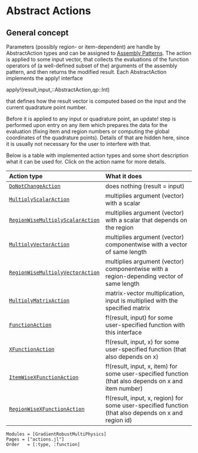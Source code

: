
# Abstract Actions


## General concept

Parameters (possibly region- or item-dependent) are handle by AbstractAction types and can be assigned to [Assembly Patterns](@ref). The action is applied to some input vector, that collects the evaluations of the function operators of (a well-defined subset of the) arguments of the assembly pattern, and then returns the modified result. Each AbstractAction implements the apply! interface

apply!(result,input,::AbstractAction,qp::Int)

that defines how the result vector is computed based on the input and the current quadrature point number.

Before it is applied to any input or quadrature point, an update! step is performed upon entry on any item which prepares the data for the evaluation (fixing item and region numbers or computing the global coordinates of the quadrature points). Details of that are hidden here, since it is usually not necessary for the user to interfere with that.

Below is a table with implemented action types and some short description what it can be used for. Click on the action name for more details.

| Action type                                  | What it does                                                                                            |
| :------------------------------------------- | :------------------------------------------------------------------------------------------------------ |
| [`DoNotChangeAction`](@ref)                  | does nothing  (result = input)                                                                          |
| [`MultiplyScalarAction`](@ref)               | multiplies argument (vector) with a scalar                                                              |
| [`RegionWiseMultiplyScalarAction`](@ref)     | multiplies argument (vector) with a scalar that depends on the region                                   |
| [`MultiplyVectorAction`](@ref)               | multiplies argument (vector) componentwise with a vector of same length                                 |
| [`RegionWiseMultiplyVectorAction`](@ref)     | multiplies argument (vector) componentwise with a region-depending vector of same length                |
| [`MultiplyMatrixAction`](@ref)               | matrix-vector multiplication, input is multiplied with the specified matrix                             |
| [`FunctionAction`](@ref)                     | f!(result, input) for some user-specified function with this interface                                  |
| [`XFunctionAction`](@ref)                    | f!(result, input, x) for some user-specified function (that also depends on x)                          |
| [`ItemWiseXFunctionAction`](@ref)            | f!(result, input, x, item) for some user-specified function (that also depends on x and item number)    |
| [`RegionWiseXFunctionAction`](@ref)          | f!(result, input, x, region) for some user-specified function (that also depends on x and region id)    |




```@autodocs
Modules = [GradientRobustMultiPhysics]
Pages = ["actions.jl"]
Order   = [:type, :function]
```